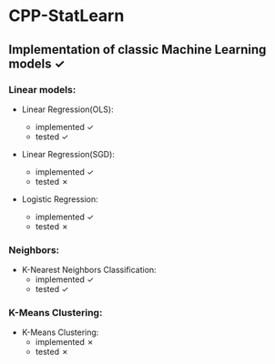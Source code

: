 # CPP-StatLearn

## Implementation of classic Machine Learning models &#x2713;

### Linear models:

* Linear Regression(OLS): 
    * implemented &#x2713;
    * tested &#x2713;

* Linear Regression(SGD): 
    * implemented &#x2713;
    * tested &#x2717;

* Logistic Regression:
    * implemented &#x2713;
    * tested &#x2717;
 
### Neighbors:

* K-Nearest Neighbors Classification:
    * implemented &#x2713;
    * tested &#x2713;
### K-Means Clustering:
* K-Means Clustering:
    * implemented &#x2717;
    * tested &#x2717;
